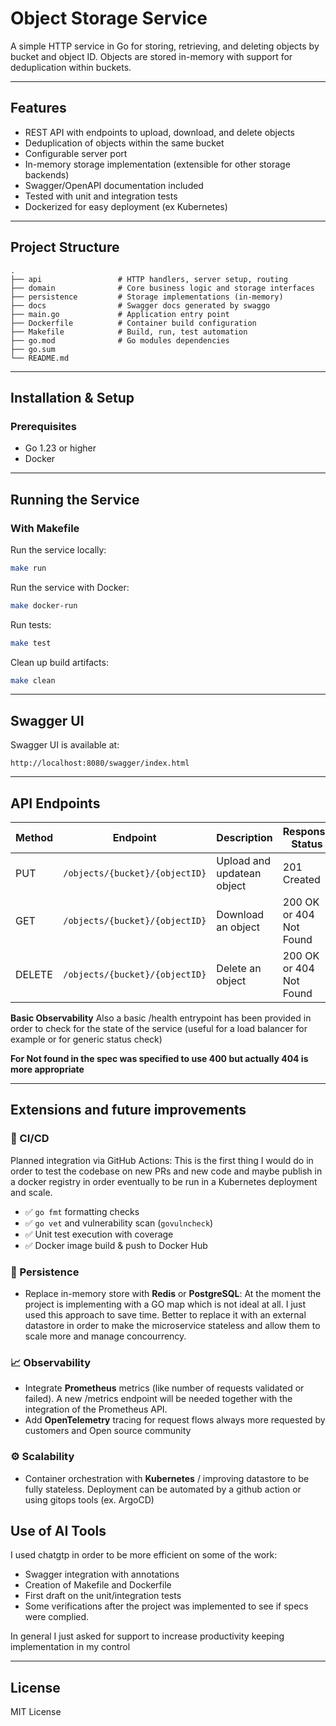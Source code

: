 # Object Storage Service

A simple HTTP service in Go for storing, retrieving, and deleting objects by bucket and object ID. Objects are stored in-memory with support for deduplication within buckets.

---

## Features

- REST API with endpoints to upload, download, and delete objects
- Deduplication of objects within the same bucket
- Configurable server port
- In-memory storage implementation (extensible for other storage backends)
- Swagger/OpenAPI documentation included
- Tested with unit and integration tests
- Dockerized for easy deployment (ex Kubernetes)

---

## Project Structure

```
.
├── api                 # HTTP handlers, server setup, routing
├── domain              # Core business logic and storage interfaces
├── persistence         # Storage implementations (in-memory)
├── docs                # Swagger docs generated by swaggo
├── main.go             # Application entry point
├── Dockerfile          # Container build configuration
├── Makefile            # Build, run, test automation
├── go.mod              # Go modules dependencies
├── go.sum
└── README.md
```

---

## Installation & Setup

### Prerequisites

- Go 1.23 or higher
- Docker

---

## Running the Service

### With Makefile

Run the service locally:

```bash
make run
```

Run the service with Docker:

```bash
make docker-run
```

Run tests:

```bash
make test
```

Clean up build artifacts:

```bash
make clean
```

---

## Swagger UI

Swagger UI is available at:

```
http://localhost:8080/swagger/index.html
```

---

## API Endpoints

| Method | Endpoint                    | Description                  | Response Status         |
|--------|-----------------------------|------------------------------|------------------------|
| PUT    | `/objects/{bucket}/{objectID}` | Upload and updatean object   | 201 Created            |
| GET    | `/objects/{bucket}/{objectID}` | Download an object           | 200 OK or 404 Not Found |
| DELETE | `/objects/{bucket}/{objectID}` | Delete an object             | 200 OK or 404 Not Found |

**Basic Observability** Also a basic /health entrypoint has been provided in order to check for the state of the service (useful for a load balancer for example or for generic status check)

**For Not found in the spec was specified to use 400 but actually 404 is more appropriate**

---

## Extensions and future improvements

### 🔄 CI/CD

Planned integration via GitHub Actions: This is the first thing I would do in order to test the codebase on new PRs and new code and maybe publish in a docker registry in order eventually to be run in a Kubernetes deployment and scale.
- ✅ `go fmt` formatting checks
- ✅ `go vet` and vulnerability scan (`govulncheck`)
- ✅ Unit test execution with coverage
- ✅ Docker image build & push to Docker Hub

### 💾 Persistence

- Replace in-memory store with **Redis** or **PostgreSQL**: At the moment the project is implementing with a GO map which is not ideal at all. I just used this approach to save time. Better to replace it with an external datastore in order to make the microservice stateless and allow them to scale more and manage concourrency.

### 📈 Observability

- Integrate **Prometheus** metrics (like number of requests validated or failed). A new /metrics endpoint will be needed together with the integration of the Prometheus API.
- Add **OpenTelemetry** tracing for request flows always more requested by customers and Open source community

### ⚙️ Scalability

- Container orchestration with **Kubernetes** / improving datastore to be fully stateless. Deployment can be automated by a github action or using gitops tools (ex. ArgoCD)

## Use of AI Tools

I used chatgtp in order to be more efficient on some of the work:

- Swagger integration with annotations
- Creation of Makefile and Dockerfile
- First draft on the unit/integration tests
- Some verifications after the project was implemented to see if specs were complied.

In general I just asked for support to increase productivity keeping implementation in my control

---

## License

MIT License
